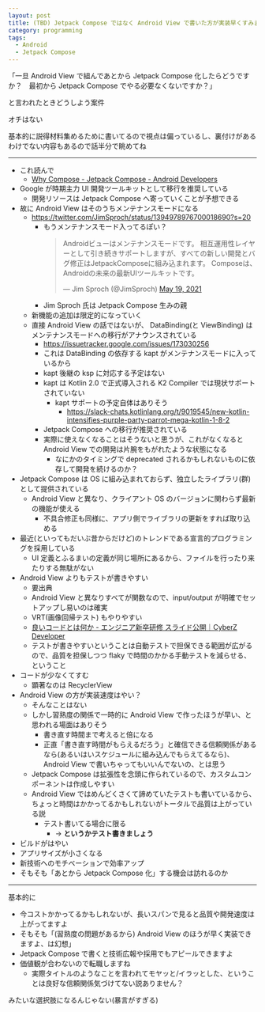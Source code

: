 ```yaml
---
layout: post
title: (TBD) Jetpack Compose ではなく Android View で書いた方が実装早くすみませんか？　と言われたときに考えること
category: programming
tags:
  - Android
  - Jetpack Compose
---
```


「一旦 Android View で組んであとから Jetpack Compose 化したらどうですか？　最初から Jetpack Compose でやる必要なくないですか？」

と言われたときどうしよう案件

オチはない

基本的に説得材料集めるために書いてるので視点は偏っているし、裏付けがあるわけでない内容もあるので話半分で眺めてね

---

- これ読んで
  - [Why Compose - Jetpack Compose - Android Developers](https://developer.android.com/jetpack/compose/why-adopt)
- Google が時期主力 UI 開発ツールキットとして移行を推奨している
  - 開発リソースは Jetpack Compose へ寄っていくことが予想できる
- 故に Android View はそのうちメンテナンスモードになる
  - https://twitter.com/JimSproch/status/1394978976700018690?s=20
    - もうメンテナンスモード入ってるぽい？
      <blockquote class="twitter-tweet"><p lang="ja" dir="ltr">Androidビューはメンテナンスモードです。 相互運用性レイヤーとして引き続きサポートしますが、すべての新しい開発とバグ修正はJetpackComposeに組み込まれます。 Composeは、Androidの未来の最新UIツールキットです。</p>&mdash; Jim Sproch (@JimSproch) <a href="https://twitter.com/JimSproch/status/1394978976700018690?ref_src=twsrc%5Etfw">May 19, 2021</a></blockquote>
    - Jim Sproch 氏は Jetpack Compose 生みの親
  - 新機能の追加は限定的になっていく
  - 直接 Android View の話ではないが、 DataBinding(と ViewBinding) はメンテナンスモードへの移行がアナウンスされている
    - https://issuetracker.google.com/issues/173030256
    - これは DataBinding の依存する kapt がメンテナンスモードに入っているから
    - kapt 後継の ksp に対応する予定はない
    - kapt は Kotlin 2.0 で正式導入される K2 Compiler では現状サポートされていない
      - kapt サポートの予定自体はありそう
        - https://slack-chats.kotlinlang.org/t/9019545/new-kotlin-intensifies-purple-party-parrot-mega-kotlin-1-8-2
    - Jetpack Compose への移行が推奨されている
    - 実際に使えなくなることはそうないと思うが、これがなくなると Android View での開発は片腕をもがれたような状態になる
      - なにかのタイミングで deprecated されるかもしれないものに依存して開発を続けるのか？
- Jetpack Compose は OS に組み込まれておらず、独立したライブラリ(群)として提供されている
  - Android View と異なり、クライアント OS のバージョンに関わらず最新の機能が使える
    - 不具合修正も同様に、アプリ側でライブラリの更新をすれば取り込める
- 最近(といってもだいぶ昔からだけど)のトレンドである宣言的プログラミングを採用している
  - UI 定義とふるまいの定義が同じ場所にあるから、ファイルを行ったり来たりする無駄がない
- Android View よりもテストが書きやすい
  - 要出典
  - Android View と異なりすべてが関数なので、input/output が明確でセットアップし易いのは確実
  - VRT(画像回帰テスト) もやりやすい
  - [良いコードとは何か - エンジニア新卒研修 スライド公開｜CyberZ Developer](https://note.com/cyberz_cto/n/n26f535d6c575)
  - テストが書きやすいということは自動テストで担保できる範囲が広がるので、品質を担保しつつ flaky で時間のかかる手動テストを減らせる、ということ
- コードが少なくてすむ
  - 顕著なのは RecyclerView
- Android View の方が実装速度はやい？
  - そんなことはない
  - しかし習熟度の関係で一時的に Android View で作ったほうが早い、と思われる場面はありそう
    - 書き直す時間まで考えると倍になる
    - 正直「書き直す時間がもらえるだろう」と確信できる信頼関係があるなら(あるいはいスケジュールに組み込んでもらえてるなら)、 Android View で書いちゃってもいいんでないの、とは思う
  - Jetpack Compose は拡張性を念頭に作られているので、カスタムコンポーネントは作成しやすい
  - Android View ではめんどくさくて諦めていたテストも書いているから、ちょっと時間はかかってるかもしれないがトータルで品質は上がっている説
    - テスト書いてる場合に限る
      - -> **というかテスト書きましょう**
- ビルドがはやい
- アプリサイズが小さくなる
- 新技術へのモチベーションで効率アップ
- そもそも「あとから Jetpack Compose 化」する機会は訪れるのか

---

基本的に

- 今コストかかってるかもしれないが、長いスパンで見ると品質や開発速度は上がってますよ
- そもそも「(習熟度の問題があるから) Android View のほうが早く実装できますよ、は幻想」
- Jetpack Compose で書くと技術広報や採用でもアピールできますよ
- 価値観が合わないので転職しますね
  - 実際タイトルのようなことを言われてモヤッと/イラッとした、ということは良好な信頼関係気づけてない説ありません？


みたいな選択肢になるんじゃない(暴言がすぎる)
